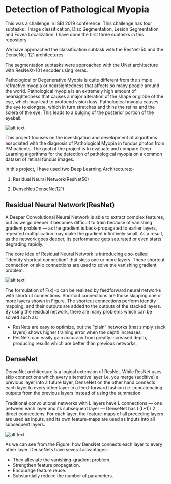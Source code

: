 # Detection of Pathological Myopia

This was a challenge in ISBI 2019 conference. This challenge has four subtasks : Image classification, Disc Segmentation, Lesion Segmentation and Fovea Localization. I have done the first three subtasks in this repository.

We have approached the classification subtask with the ResNet-50 and the DenseNet-121 architectures.

The segmentation subtasks were approached with the UNet architecture with ResNeXt-101 encoder using Keras.

Pathological or Degenerative Myopia is quite different from the simple refractive myopia or nearsightedness that affects so many people around the world. Pathological myopia is an extremely high amount of nearsightedness that causes a major alteration of the shape or globe of the eye, which may lead to profound vision loss. Pathological myopia causes the eye to elongate, which in turn stretches and thins the retina and the sclera of the eye. This leads to a bulging of the posterior portion of the eyeball.

![alt text](https://images.squarespace-cdn.com/content/v1/52c9aac2e4b0ef830a22e002/1391735930833-9IPX37G07IBZ295Y08NV/ke17ZwdGBToddI8pDm48kJ7IdKXPYAEhE9WR4yBGzqVZw-zPPgdn4jUwVcJE1ZvWhcwhEtWJXoshNdA9f1qD7Xj1nVWs2aaTtWBneO2WM-vBBtjjpcuJwmFyrVZD0BuVy_5rmmmAta3U8h3a_D1KxQ/myopic_mac_degen.jpg?format=500w)

This project focuses on the investigation and development of algorithms associated with the diagnosis of Pathological Myopia in fundus photos from PM patients. The goal of the project is to evaluate and compare Deep Learning algorithms for the detection of pathological myopia on a common dataset of retinal fundus images.


In this project, I have used two Deep Learning Architectures:-

1. Residual Neural Network(ResNet50)

2. DenseNet(DenseNet121)

## Residual Neural Network(ResNet)

A Deeper Convolutional Neural Network is able to extract complex features, but as we go deeper it becomes difficult to train because of  vanishing gradient problem — as the gradient is back-propagated to earlier layers, repeated multiplication may make the gradient infinitively small. As a result, as the network goes deeper, its performance gets saturated or even starts degrading rapidly.

The core idea of Residual Neural Network is introducing a so-called “identity shortcut connection” that skips one or more layers. These shortcut connection or skip connections are used to solve tne vanishing gradient problem.

![alt text](https://miro.medium.com/max/510/1*ByrVJspW-TefwlH7OLxNkg.png)

The formulation of F(x)+x can be realized by feedforward neural networks with shortcut connections. Shortcut connections are those skipping one or more layers shown in Figure. The shortcut connections perform identity mapping, and their outputs are added to the outputs of the stacked layers. By using the residual network, there are many problems which can be solved such as:

* ResNets are easy to optimize, but the “plain” networks (that simply stack layers) shows higher training error when the depth increases.
* ResNets can easily gain accuracy from greatly increased depth, producing results which are better than previous networks.



## DenseNet

DenseNet architecture is a logical extension of ResNet. While ResNet uses skip connections which every alternative layer i.e. you merge (additive) a previous layer into a future layer, DenseNet on the other hand connects each layer to every other layer in a feed-forward fashion i.e. concatenating outputs from the previous layers instead of using the summation.

Traditional convolutional networks with L layers have L connections — one between each layer and its subsequent layer — DenseNet has L(L+1)/ 2 direct connections. For each layer, the feature-maps of all preceding layers are used as inputs, and its own feature-maps are used as inputs into all subsequent layers.

![alt text](https://miro.medium.com/max/593/1*GeK21UAbk4lEnNHhW_dgQA.png)
 
 As we can see from the Figure, how DensNet connects each layer to every other layer. DenseNets have several  advantages:
* They alleviate the vanishing-gradient problem.
* Strengthen feature propagation.
* Encourage feature reuse.
* Substantially reduce the number of parameters.







